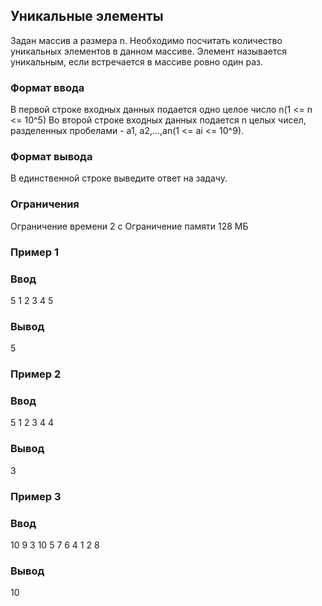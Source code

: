 ## Уникальные элементы

Задан массив a размера n. Необходимо посчитать количество уникальных элементов в данном массиве. Элемент называется уникальным, если встречается в массиве ровно один раз.

### Формат ввода

В первой строке входных данных подается одно целое число n(1 <= n <= 10^5)
Во второй строке входных данных подается n целых чисел, разделенных пробелами - a1, a2,...,an(1 <= ai <= 10^9).

### Формат вывода

В единственной строке выведите ответ на задачу.

### Ограничения

Ограничение времени 2 с
Ограничение памяти 128 МБ

### Пример 1

### Ввод

5
1 2 3 4 5

### Вывод
5

### Пример 2

### Ввод

5
1 2 3 4 4

### Вывод

3

### Пример 3

### Ввод

10
9 3 10 5 7 6 4 1 2 8

### Вывод

10